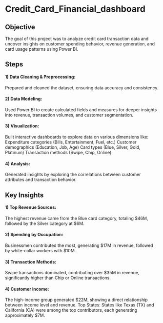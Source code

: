 # Credit_Card_Financial_dashboard

## Objective
The goal of this project was to analyze credit card transaction data and uncover insights on customer spending behavior, revenue generation, and card usage patterns using Power BI.



## Steps
#### 1) Data Cleaning & Preprocessing:
Prepared and cleaned the dataset, ensuring data accuracy and consistency.
#### 2) Data Modeling: 
Used Power BI to create calculated fields and measures for deeper insights into revenue, transaction volumes, and customer segmentation.
#### 3) Visualization:
Built interactive dashboards to explore data on various dimensions like:
Expenditure categories (Bills, Entertainment, Fuel, etc.)
Customer demographics (Education, Job, Age)
Card types (Blue, Silver, Gold, Platinum)
Transaction methods (Swipe, Chip, Online)
#### 4) Analysis:
Generated insights by exploring the correlations between customer attributes and transaction behavior.



## Key Insights
#### 1) Top Revenue Sources:
The highest revenue came from the Blue card category, totaling $46M, followed by the Silver category at $6M.
#### 2) Spending by Occupation:
Businessmen contributed the most, generating $17M in revenue, followed by white-collar workers with $10M.
#### 3) Transaction Methods: 
Swipe transactions dominated, contributing over $35M in revenue, significantly higher than Chip or Online transactions.
#### 4) Customer Income: 
The high-income group generated $22M, showing a direct relationship between income level and revenue.
Top States: States like Texas (TX) and California (CA) were among the top contributors, each generating approximately $7M.

